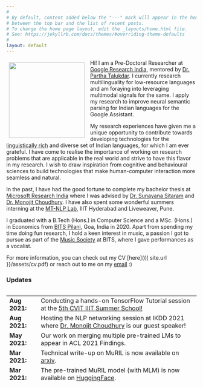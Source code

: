 ```yaml
---
#
# By default, content added below the "---" mark will appear in the home page
# between the top bar and the list of recent posts.
# To change the home page layout, edit the _layouts/home.html file.
# See: https://jekyllrb.com/docs/themes/#overriding-theme-defaults
#
layout: default
---
```


<img style="float: left;margin-right: 15px;margin-top: 7px; margin-left: 7px;height: 200px;border: 5" src=" {{ site.url }}/assets/dp.jpeg">

Hi! I am a Pre-Doctoral Researcher at [Google Research India](https://research.google/locations/india/), mentored by [Dr. Partha Talukdar](http://talukdar.net/). I currently research multilinguality for low-resource languages and am foraying into leveraging multimodal signals for the same. I apply my research to improve neural semantic parsing for Indian languages for the Google Assistant.

My research experiences have given me a unique opportunity to contribute towards developing technologies for the [linguistically rich](https://youtu.be/MpPJ4Rr-5SQ) and diverse set of Indian languages, for which I am ever grateful. I have come to realise the importance of working on research problems that are applicable in the real world and strive to have this flavor in my research. I wish to draw inspiration from cognitive and behavioural sciences to build technologies that make human-computer interaction more seamless and natural. 

In the past, I have had the good fortune to complete my bachelor thesis at [Microsoft Research India](https://www.microsoft.com/en-us/research/lab/microsoft-research-india/) where I was advised by [Dr. Sunayana Sitaram](https://www.microsoft.com/en-us/research/people/susitara/) and [Dr. Monojit Choudhury](https://www.microsoft.com/en-us/research/people/monojitc/). I have also spent some wonderful summers interning at the [MT-NLP Lab](https://ltrc.iiit.ac.in/), IIIT Hyderabad and Liveweaver, Pune.

I graduated with a B.Tech (Hons.) in Computer Science and a MSc. (Hons.) in Economics from [BITS Pilani](https://www.bits-pilani.ac.in/), Goa, India in 2020. Apart from spending my time doing fun research, I hold a keen interest in music, a passion I got to pursue as part of the [Music Society](https://www.youtube.com/channel/UCs3URAnJc629Is22Q6tPK4g) at BITS, where I gave performances as a vocalist.
 
For more information, you can check out my CV [here]({{ site.url }}/assets/cv.pdf) or reach out to me on my [email](mailto:khanuja.simran7@gmail.com) :)

### **Updates**

<div style="height:250px;overflow:auto;">
<table>
<col width="100px">
<col width="650px">
<tr><td><b>Aug 2021:</b></td><td>Conducting a hands-on TensorFlow Tutorial session at the <a href="http://cvit.iiit.ac.in/summerschool2021/program.php">5th CVIT IIIT Summer School!</a></td></tr>
<tr><td><b>Aug 2021:</b></td><td>Hosting the NLP networking session at IKDD 2021 where <a href="https://www.microsoft.com/en-us/research/people/monojitc/">Dr. Monojit Choudhury</a> is our guest speaker!</td></tr>
<tr><td><b>May 2021:</b></td><td>Our work on merging multiple pre-trained LMs to appear in ACL 2021 Findings.</td></tr>
<tr><td><b>Mar 2021:</b></td><td>Technical write-up on MuRIL is now available on <a href="https://arxiv.org/pdf/2103.10730.pdf">arxiv</a>.</td></tr>
<tr><td><b>Mar 2021:</b></td><td>The pre-trained MuRIL model (with MLM) is now available on <a href="https://huggingface.co/google/muril-base-cased">HuggingFace</a>.</td></tr>
<tr><td><b>Nov 2020:</b></td><td><a href="https://tfhub.dev/google/MuRIL/1">Open-sourced</a> a multilingual model for Indian languages named MuRIL on TFHub!</td></tr>
<tr><td><b>Sep 2020:</b></td><td>Hosted a Fireside Chat with Jeff Dean on his virtual Google India visit!</td></tr>
<tr><td><b>Aug 2020:</b></td><td>I am joining the <a href="https://research.google/locations/india/">Google Research India</a> lab as a Pre-Doctoral Researcher where I am working with <a href="http://talukdar.net/">Dr. Partha Talukdar!</a></td></tr>
<tr><td><b>Aug 2020:</b></td><td>Graduated from <a href="https://www.bits-pilani.ac.in/">BITS Pilani</a> Goa with a dual degree in Computer Science and Economics.</td></tr>
<tr><td><b>July 2020:</b></td><td>The GLUECoS <a href="https://github.com/microsoft/GLUECoS">code</a> and leaderboard <a href="https://microsoft.github.io/GLUECoS/">website</a> are now open-sourced!</td></tr>
<tr><td><b>Apr 2020:</b></td><td><a href="https://arxiv.org/abs/2004.12376">Paper</a> on building a benchmark for code-switched language processing to appear at ACL 2020! (<a href="https://slideslive.com/38928983/gluecos-an-evaluation-benchmark-for-codeswitched-nlp">Talk</a>)</td></tr>
<tr><td><b>Mar 2020:</b></td><td>We created a <a href="https://www.cse.iitb.ac.in/~pjyothi/indiccorpora/#nli">new dataset</a> for code-mixed conversational NLI! <a href="https://arxiv.org/abs/2004.05051">Paper</a> to appear in CALCS, LREC 2020.</td></tr>
<tr><td><b>Jul 2019:</b></td><td>I am doing my bachelor thesis at the <a href="https://www.microsoft.com/en-us/research/lab/microsoft-research-india/">Microsoft Research India</a> lab, where I am working with <a href="https://www.microsoft.com/en-us/research/people/susitara/">Dr. Sunayana Sitaram</a>!</td></tr>
<tr><td><b>Jun 2019:</b></td><td><a href="https://www.aclweb.org/anthology/W19-7810.pdf">Work</a> done on generating code-mixed text in summer 2018 to appear at TLT SyntaxFest 2019</td></tr>
<tr><td><b>Apr 2018:</b></td><td>Summer internship at the <a href="https://ltrc.iiit.ac.in/">MT-NLP lab</a>, IIIT Hyderabad where I will be working with <a href="https://www.iiit.ac.in/people/faculty/dipti/">Dr. Dipti Misra Sharma</a></td></tr>
